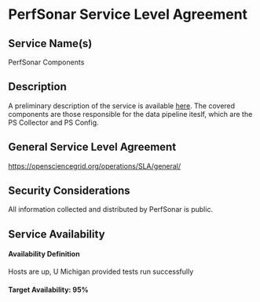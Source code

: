 PerfSonar Service Level Agreement
=================================

Service Name(s)
---------------

PerfSonar Components

Description
-----------

A preliminary description of the service is available [here](https://docs.google.com/document/d/1l144BSo-88M0cLMMjKcKMIE-Q5s21X-w3lYl-0Pn_08/edit#heading=h.n5qqmobbm4g4). The covered components are those responsible for the data pipeline iteslf, which are the PS Collector and PS Config.

General Service Level Agreement
-------------------------------

<https://opensciencegrid.org/operations/SLA/general/>

Security Considerations
-----------------------

All information collected and distributed by PerfSonar is public.

Service Availability
--------------------

#### Availability Definition

Hosts are up, U Michigan provided tests run successfully

#### Target Availability: 95%
